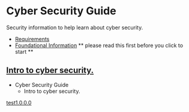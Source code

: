 <link rel="stylesheet" href="https://novaxiophi.github.io/securityplusTraining.githubpages.io/styles.css">

# Cyber Security Guide

Security information to help learn about cyber security.

- [Requirements](SecurityPlus/requirements.md)
- [Foundational Information](SecurityPlus/foundation.md) ** please read this first before you click to start **

## [Intro to cyber security. ](SecurityPlus/IntroductionToCyberSecurity.md)

* Cyber Security Guide
  * Intro to cyber security. 
<!-- //Todo
update wedsite to look better give it a navigation menu and a nice landing page
 -->
 
 [test1.0.0.0](todo/CheatsheetMarkdown.md)